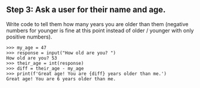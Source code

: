 ## Step 3: Ask a user for their name and age. 

Write code to tell them how many years you are older than them (negative numbers for younger is fine at this point instead of older / younger with only positive numbers).

```
>>> my_age = 47
>>> response = input("How old are you? ")
How old are you? 53
>>> their_age = int(response)
>>> diff = their_age - my_age
>>> print(f'Great age! You are {diff} years older than me.')
Great age! You are 6 years older than me. 
```
